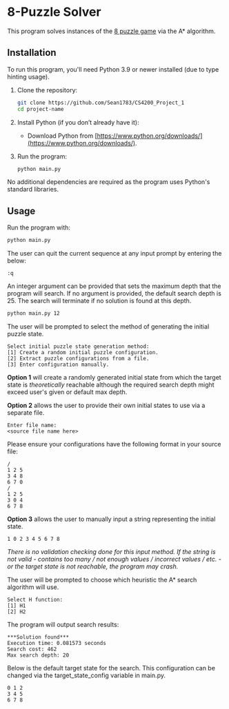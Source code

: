# 8-Puzzle Solver

This program solves instances of the [8 puzzle game](https://en.wikipedia.org/wiki/15_puzzle) via the A* algorithm. 


## Installation

To run this program, you'll need Python 3.9 or newer installed (due to type hinting usage). 

1. Clone the repository:
   ```bash
   git clone https://github.com/Sean1783/CS4200_Project_1
   cd project-name
   ```

2. Install Python (if you don’t already have it):
   - Download Python from [https://www.python.org/downloads/](https://www.python.org/downloads/).

3. Run the program:
   ```bash
   python main.py
   ```

No additional dependencies are required as the program uses Python's standard libraries.


## Usage

Run the program with:
```bash
python main.py
```

The user can quit the current sequence at any input prompt by entering the below:
```
:q
```

An integer argument can be provided that sets the maximum depth that the program will search. If no argument is provided, the default search depth is 25. The search will terminate if no solution is found at this depth.
```bash
python main.py 12
```

The user will be prompted to select the method of generating the initial puzzle state.
```
Select initial puzzle state generation method:
[1] Create a random initial puzzle configuration.
[2] Extract puzzle configurations from a file.
[3] Enter configuration manually.
```
**Option 1** will create a randomly generated initial state from which the target state is _theoretically_ reachable although the required search depth might exceed user's given or default max depth.

**Option 2** allows the user to provide their own initial states to use via a separate file. 
```
Enter file name:
<source file name here>
```
Please ensure your configurations have the following format in your source file:
```
/
1 2 5
3 4 8
6 7 0
/
1 2 5
3 0 4
6 7 8
```
**Option 3** allows the user to manually input a string representing the initial state.
```
1 0 2 3 4 5 6 7 8
```
*There is no validation checking done for this input method. If the string is not valid - contains too many / not enough values / incorrect values / etc. - or the target state is not reachable, the program may crash.* 

The user will be prompted to choose which heuristic the A* search algorithm will use.
```
Select H function:
[1] H1
[2] H2
```
The program will output search results:
```
***Solution found***
Execution time: 0.081573 seconds
Search cost: 462
Max search depth: 20
```

Below is the default target state for the search. This configuration can be changed via the target_state_config variable in main.py.
```
0 1 2
3 4 5
6 7 8
```